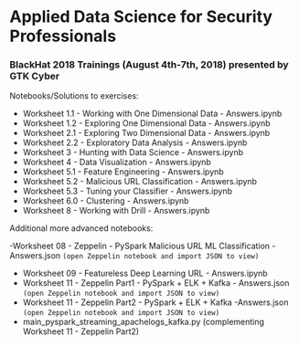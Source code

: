 # Applied Data Science for Security Professionals
### BlackHat 2018 Trainings (August 4th-7th, 2018) presented by GTK Cyber

Notebooks/Solutions to exercises:

- Worksheet 1.1 - Working with One Dimensional Data - Answers.ipynb
- Worksheet 1.2 - Exploring One Dimensional Data - Answers.ipynb
- Worksheet 2.1 - Exploring Two Dimensional Data - Answers.ipynb
- Worksheet 2.2 - Exploratory Data Analysis - Answers.ipynb
- Worksheet 3 - Hunting with Data Science - Answers.ipynb
- Worksheet 4 - Data Visualization - Answers.ipynb
- Worksheet 5.1 - Feature Engineering - Answers.ipynb
- Worksheet 5.2 - Malicious URL Classification - Answers.ipynb
- Worksheet 5.3 - Tuning your Classifier - Answers.ipynb
- Worksheet 6.0 - Clustering - Answers.ipynb
- Worksheet 8 - Working with Drill - Answers.ipynb


Additional more advanced notebooks:

 -Worksheet 08 - Zeppelin - PySpark Malicious URL ML Classification - Answers.json ```(open Zeppelin notebook and import JSON to view)```
- Worksheet 09 - Featureless Deep Learning URL - Answers.ipynb
- Worksheet 11 - Zeppelin Part1 - PySpark + ELK + Kafka - Answers.json ```(open Zeppelin notebook and import JSON to view)```
- Worksheet 11 - Zeppelin Part2 - PySpark + ELK + Kafka -Answers.json ```(open Zeppelin notebook and import JSON to view)```
- main_pyspark_streaming_apachelogs_kafka.py (complementing Worksheet 11 - Zeppelin Part2)
